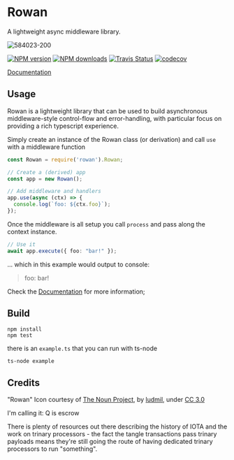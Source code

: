 # Rowan

A lightweight async middleware library.  

![584023-200](https://cloud.githubusercontent.com/assets/3584509/21929203/1ffa1db6-d987-11e6-8e07-77a6131097af.png)

[![NPM version][npm-image]][npm-url]
[![NPM downloads][npm-downloads]][npm-url]
[![Travis Status][travis-image]][travis-url]
[![codecov](https://codecov.io/gh/MeirionHughes/rowan/branch/master/graph/badge.svg)](https://codecov.io/gh/MeirionHughes/rowan)

[Documentation](https://github.com/MeirionHughes/rowan/wiki)

## Usage

Rowan is a lightweight library that can be used to build asynchronous middleware-style control-flow and error-handling, with particular focus on providing a rich typescript experience. 

Simply create an instance of the Rowan class (or derivation) and call `use` with a middleware function

```ts
const Rowan = require('rowan').Rowan;

// Create a (derived) app
const app = new Rowan();

// Add middleware and handlers
app.use(async (ctx) => {
  console.log(`foo: ${ctx.foo}`);
});

```

Once the middleware is all setup you call `process` and pass along the context instance. 


```ts
// Use it 
await app.execute({ foo: "bar!" });
```

... which in this example would output to console: 

>foo: bar!

Check the [Documentation](https://github.com/MeirionHughes/rowan/wiki) for more information;

## Build

```
npm install
npm test
```

there is an `example.ts` that you can run with ts-node

```
ts-node example
```

## Credits
"Rowan" Icon courtesy of [The Noun Project](https://thenounproject.com/), by [ludmil](https://thenounproject.com/Maludk), under [CC 3.0](http://creativecommons.org/licenses/by/3.0/us/)

[npm-url]: https://npmjs.org/package/rowan
[npm-image]: https://img.shields.io/npm/v/rowan.svg
[npm-downloads]: https://img.shields.io/npm/dm/rowan.svg
[travis-url]: https://travis-ci.org/MeirionHughes/rowan
[travis-image]: https://img.shields.io/travis/MeirionHughes/rowan/master.svg

I'm calling it: Q is escrow

There is plenty of resources out there describing the history of IOTA and the work on trinary processors - the fact the tangle transactions pass trinary payloads  means they're still going the route of having dedicated trinary processors to run "something". 